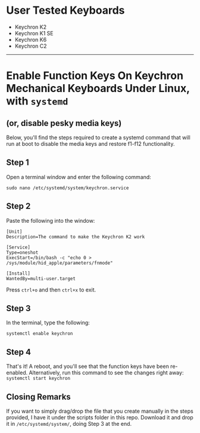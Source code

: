 # User Tested Keyboards
- Keychron K2
- Keychron K1 SE
- Keychron K6
- Keychron C2

---

# Enable Function Keys On Keychron Mechanical Keyboards Under Linux, with `systemd`
## (or, disable pesky media keys)


Below, you'll find the steps required to create a systemd command that will run at boot to disable the media keys and restore f1-f12 functionality.

## Step 1

Open a terminal window and enter the following command:

`sudo nano /etc/systemd/system/keychron.service`

## Step 2

Paste the following into the window:

```shell
[Unit]
Description=The command to make the Keychron K2 work

[Service]
Type=oneshot
ExecStart=/bin/bash -c "echo 0 > /sys/module/hid_apple/parameters/fnmode"

[Install]
WantedBy=multi-user.target
```

Press `ctrl+o` and then `ctrl+x` to exit.

## Step 3

In the terminal, type the following:

`systemctl enable keychron`

## Step 4

That's it! A reboot, and you'll see that the function keys have been re-enabled.
Alternatively, run this command to see the changes right away:
`systemctl start keychron`

## Closing Remarks

If you want to simply drag/drop the file that you create manually in the steps provided, I have it under the scripts folder in this repo. Download it and drop it in `/etc/systemd/system/`, doing Step 3 at the end.
